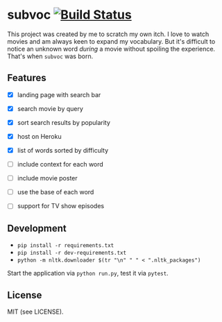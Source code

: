 subvoc [![Build Status](https://secure.travis-ci.org/stephanos/subvoc.png)](https://travis-ci.org/stephanos/subvoc)
======

This project was created by me to scratch my own itch. I love to watch movies and am always keen to expand my vocabulary. But it's difficult to notice an unknown word *during* a movie without spoiling the experience. That's when `subvoc` was born.

## Features

 - [x] landing page with search bar
 - [x] search movie by query
 - [x] sort search results by popularity
 - [x] host on Heroku
 - [x] list of words sorted by difficulty
 - [ ] include context for each word
 - [ ] include movie poster
 - [ ] use the base of each word
 - [ ] support for TV show episodes



## Development

 - `pip install -r requirements.txt`
 - `pip install -r dev-requirements.txt`
 - `python -m nltk.downloader $(tr "\n" " " < ".nltk_packages")`

Start the application via `python run.py`, test it via `pytest`.


## License
MIT (see LICENSE).
